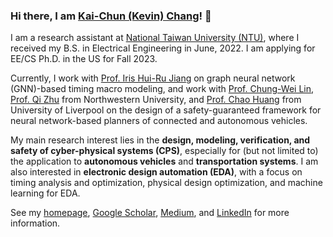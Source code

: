 ### Hi there, I am [Kai-Chun (Kevin) Chang](https://kevinchang73.github.io/)! 👋

I am a research assistant at [National Taiwan University (NTU)](https://www.ntu.edu.tw/english/index.html), where I received my B.S. in Electrical Engineering in June, 2022. I am applying for EE/CS Ph.D. in the US for Fall 2023. 

Currently, I work with [Prof. Iris Hui-Ru Jiang](https://www.ee.ntu.edu.tw/profile1.php?teacher_id=24040) on graph neural network (GNN)-based timing macro modeling, and work with [Prof. Chung-Wei Lin](https://www.csie.ntu.edu.tw/~cwlin/), [Prof. Qi Zhu](https://www.mccormick.northwestern.edu/research-faculty/directory/profiles/zhu-qi.html) from Northwestern University, and [Prof. Chao Huang](https://chaohuang2018.github.io/main/) from University of Liverpool on the design of a safety-guaranteed framework for neural network-based planners of connected and autonomous vehicles.

My main research interest lies in the **design, modeling, verification, and safety of cyber-physical systems (CPS)**, especially for (but not limited to) the application to **autonomous vehicles** and **transportation systems**. I am also interested in **electronic design automation (EDA)**, with a focus on timing analysis and optimization, physical design optimization, and machine learning for EDA.

See my [homepage](https://kevinchang73.github.io/), [Google Scholar](https://scholar.google.com/citations?user=-7NzGYwAAAAJ), [Medium](https://medium.com/@kevin.kaichunchang), and [LinkedIn](https://www.linkedin.com/in/kai-chun-kevin-chang-22810a205) for more information.

<!--
**kevinchang73/kevinchang73** is a ✨ _special_ ✨ repository because its `README.md` (this file) appears on your GitHub profile.

Here are some ideas to get you started:

- 🔭 I’m currently working on ...
- 🌱 I’m currently learning ...
- 👯 I’m looking to collaborate on ...
- 🤔 I’m looking for help with ...
- 💬 Ask me about ...
- 📫 How to reach me: ...
- 😄 Pronouns: ...
- ⚡ Fun fact: ...
-->
